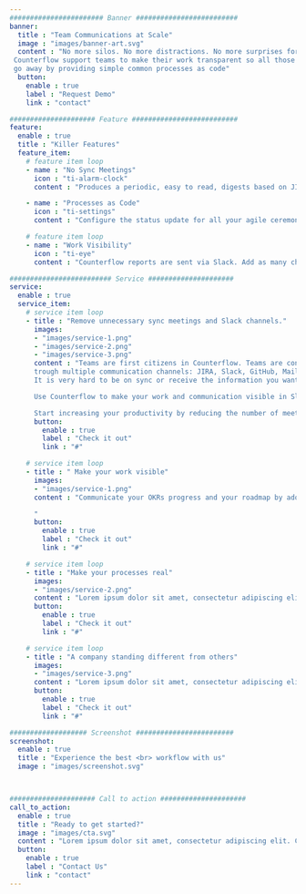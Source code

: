 ```yaml
---
####################### Banner #########################
banner:
  title : "Team Communications at Scale"
  image : "images/banner-art.svg"
  content : "No more silos. No more distractions. No more surprises for a lack of focus or alignment.
 Counterflow support teams to make their work transparent so all those pesky sync meetings
 go away by providing simple common processes as code"
  button:
    enable : true
    label : "Request Demo"
    link : "contact"

##################### Feature ##########################
feature:
  enable : true
  title : "Killer Features"
  feature_item:
    # feature item loop
    - name : "No Sync Meetings"
      icon : "ti-alarm-clock"
      content : "Produces a periodic, easy to read, digests based on JIRA for tracking updates."

    - name : "Processes as Code"
      icon : "ti-settings"
      content : "Configure the status update for all your agile ceremonies in yaml."

    # feature item loop
    - name : "Work Visibility"
      icon : "ti-eye"
      content : "Counterflow reports are sent via Slack. Add as many channels as needed."

######################### Service #####################
service:
  enable : true
  service_item:
    # service item loop
    - title : "Remove unnecessary sync meetings and Slack channels."
      images:
      - "images/service-1.png"
      - "images/service-2.png"
      - "images/service-3.png"
      content : "Teams are first citizens in Counterflow. Teams are connected
      trough multiple communication channels: JIRA, Slack, GitHub, Mail, Meet...
      It is very hard to be on sync or receive the information you want to consume.

      Use Counterflow to make your work and communication visible in Slack and reduce the number of channels to read about other teams updates. Use Counterflow templates to automatically connect your tools to Slack in a meaningful way.

      Start increasing your productivity by reducing the number of meetings."
      button:
        enable : true
        label : "Check it out"
        link : "#"

    # service item loop
    - title : " Make your work visible"
      images:
      - "images/service-1.png"
      content : "Communicate your OKRs progress and your roadmap by adopting Counterflow JIRA templates.

      "
      button:
        enable : true
        label : "Check it out"
        link : "#"

    # service item loop
    - title : "Make your processes real"
      images:
      - "images/service-2.png"
      content : "Lorem ipsum dolor sit amet, consectetur adipiscing elit. Consequat tristique eget amet, tempus eu at consecttur. Leo facilisi nunc viverra tellus. Ac laoreet sit vel consquat. consectetur adipiscing elit. Consequat tristique eget amet, tempus eu at consecttur. Leo facilisi nunc viverra tellus. Ac laoreet sit vel consquat."
      button:
        enable : true
        label : "Check it out"
        link : "#"

    # service item loop
    - title : "A company standing different from others"
      images:
      - "images/service-3.png"
      content : "Lorem ipsum dolor sit amet, consectetur adipiscing elit. Consequat tristique eget amet, tempus eu at consecttur. Leo facilisi nunc viverra tellus. Ac laoreet sit vel consquat. consectetur adipiscing elit. Consequat tristique eget amet, tempus eu at consecttur. Leo facilisi nunc viverra tellus. Ac laoreet sit vel consquat."
      button:
        enable : true
        label : "Check it out"
        link : "#"

################### Screenshot ########################
screenshot:
  enable : true
  title : "Experience the best <br> workflow with us"
  image : "images/screenshot.svg"



##################### Call to action #####################
call_to_action:
  enable : true
  title : "Ready to get started?"
  image : "images/cta.svg"
  content : "Lorem ipsum dolor sit amet, consectetur adipiscing elit. Consequat tristique eget amet, tempus eu at consecttur."
  button:
    enable : true
    label : "Contact Us"
    link : "contact"
---
```

